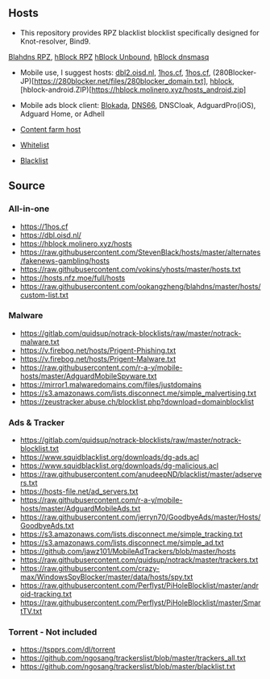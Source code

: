 ## Hosts

* This repository provides RPZ blacklist blocklist specifically designed for Knot-resolver, Bind9.

[Blahdns RPZ](https://raw.githubusercontent.com/ookangzheng/blahdns/master/hosts/rpz.blacklist),
[hBlock RPZ](https://hblock.molinero.xyz/hosts_rpz.txt)
[hBlock Unbound](https://hblock.molinero.xyz/hosts_unbound.conf),
[hBlock dnsmasq](https://hblock.molinero.xyz/hosts_dnsmasq.conf)


* Mobile use, I suggest hosts: [dbl2.oisd.nl](https://dbl2.oisd.nl), [1hos.cf](https://1hos.cf), [1hos.cf](https://1hos.cf/mini), 
(280Blocker-JP)[https://280blocker.net/files/280blocker_domain.txt],
[hblock](https://hblock.molinero.xyz/hosts), [hblock-android.ZIP)[https://hblock.molinero.xyz/hosts_android.zip]

* Mobile ads block client: [Blokada](https://github.com/blokadaorg/blokada), [DNS66](https://github.com/julian-klode/dns66), DNSCloak, AdguardPro(iOS), Adguard Home, or Adhell

* [Content farm host](https://raw.githubusercontent.com/ookangzheng/blahdns/master/hosts/contentfarms.host)
* [Whitelist](https://raw.githubusercontent.com/ookangzheng/blahdns/master/hosts/whitelist.txt)
* [Blacklist](https://raw.githubusercontent.com/ookangzheng/blahdns/master/hosts/blacklist.txt)

## Source

### All-in-one
* https://1hos.cf
* https://dbl.oisd.nl/
* https://hblock.molinero.xyz/hosts
* https://raw.githubusercontent.com/StevenBlack/hosts/master/alternates/fakenews-gambling/hosts
* https://raw.githubusercontent.com/vokins/yhosts/master/hosts.txt
* https://hosts.nfz.moe/full/hosts
* https://raw.githubusercontent.com/ookangzheng/blahdns/master/hosts/custom-list.txt


### Malware
* https://gitlab.com/quidsup/notrack-blocklists/raw/master/notrack-malware.txt
* https://v.firebog.net/hosts/Prigent-Phishing.txt
* https://v.firebog.net/hosts/Prigent-Malware.txt
*	https://raw.githubusercontent.com/r-a-y/mobile-hosts/master/AdguardMobileSpyware.txt
* https://mirror1.malwaredomains.com/files/justdomains
* https://s3.amazonaws.com/lists.disconnect.me/simple_malvertising.txt
* https://zeustracker.abuse.ch/blocklist.php?download=domainblocklist

### Ads & Tracker
* https://gitlab.com/quidsup/notrack-blocklists/raw/master/notrack-blocklist.txt
* https://www.squidblacklist.org/downloads/dg-ads.acl
* https://www.squidblacklist.org/downloads/dg-malicious.acl
* https://raw.githubusercontent.com/anudeepND/blacklist/master/adservers.txt
* https://hosts-file.net/ad_servers.txt
* https://raw.githubusercontent.com/r-a-y/mobile-hosts/master/AdguardMobileAds.txt  
* https://raw.githubusercontent.com/jerryn70/GoodbyeAds/master/Hosts/GoodbyeAds.txt
* https://s3.amazonaws.com/lists.disconnect.me/simple_tracking.txt
* https://s3.amazonaws.com/lists.disconnect.me/simple_ad.txt
* https://github.com/jawz101/MobileAdTrackers/blob/master/hosts
* https://raw.githubusercontent.com/quidsup/notrack/master/trackers.txt
* https://raw.githubusercontent.com/crazy-max/WindowsSpyBlocker/master/data/hosts/spy.txt
* https://raw.githubusercontent.com/Perflyst/PiHoleBlocklist/master/android-tracking.txt
* https://raw.githubusercontent.com/Perflyst/PiHoleBlocklist/master/SmartTV.txt

### Torrent - Not included
* https://tspprs.com/dl/torrent
* https://github.com/ngosang/trackerslist/blob/master/trackers_all.txt
* https://github.com/ngosang/trackerslist/blob/master/blacklist.txt
